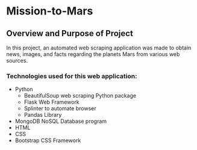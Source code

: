 # Mission-to-Mars
## Overview and Purpose of Project
In this project, an automated web scraping application was made to obtain news, images, and facts regarding the planets Mars from various web sources. 
### Technologies used for this web application:
* Python
    * BeautifulSoup web scraping Python package
    * Flask Web Framework
    * Splinter to automate browser
    * Pandas Library
* MongoDB NoSQL Database program
* HTML 
* CSS
* Bootstrap CSS Framework